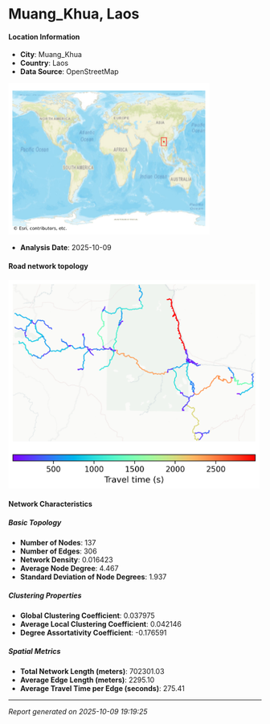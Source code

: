 # Muang_Khua, Laos

#### Location Information

- **City**: Muang_Khua
- **Country**: Laos
- **Data Source**: OpenStreetMap
<img src="Muang_Khua_location.png" alt="Muang_Khua Location Map" width="400" />

- **Analysis Date**: 2025-10-09

#### Road network topology

<img src="Muang_Khua_network_map.png" alt="Muang_Khua Road Network Map" width="500"/>

#### Network Characteristics

##### Basic Topology

- **Number of Nodes**: 137
- **Number of Edges**: 306
- **Network Density**: 0.016423
- **Average Node Degree**: 4.467
- **Standard Deviation of Node Degrees**: 1.937

##### Clustering Properties

- **Global Clustering Coefficient**: 0.037975
- **Average Local Clustering Coefficient**: 0.042146
- **Degree Assortativity Coefficient**: -0.176591

##### Spatial Metrics

- **Total Network Length (meters)**: 702301.03
- **Average Edge Length (meters)**: 2295.10
- **Average Travel Time per Edge (seconds)**: 275.41

---
*Report generated on 2025-10-09 19:19:25*
